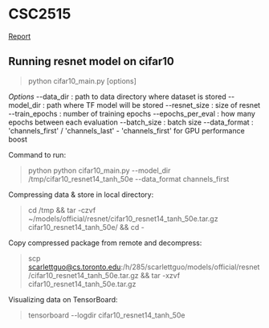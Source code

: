 # CSC2515
[Report](https://github.com/IvanWeiZ/Act-Function-ConvNets/blob/master/evaluation-activation-functions.pdf)

<h2> Running resnet model on cifar10 </h2>

> python cifar10_main.py [options]

*Options*
--data_dir <str> : path to data directory where dataset is stored 
--model_dir <str> : path where TF model will be stored
--resnet_size <int> : size of resnet
--train_epochs <int> : number of training epochs
--epochs_per_eval <int> : how many epochs between each evaluation
--batch_size <int> : batch size
--data_format : 'channels_first' / 'channels_last' - 'channels_first' for GPU performance boost

Command to run:
> python python cifar10_main.py --model_dir /tmp/cifar10_resnet14_tanh_50e --data_format channels_first

Compressing data & store in local directory:
> cd /tmp && tar -czvf ~/models/official/resnet/cifar10_resnet14_tanh_50e.tar.gz cifar10_resnet14_tanh_50e/ && cd -

Copy compressed package from remote and decompress:
> scp scarlettguo@cs.toronto.edu:/h/285/scarlettguo/models/official/resnet/cifar10_resnet14_tanh_50e.tar.gz && tar -xzvf cifar10_resnet14_tanh_50e.tar.gz

Visualizing data on TensorBoard:
> tensorboard --logdir cifar10_resnet14_tanh_50e

